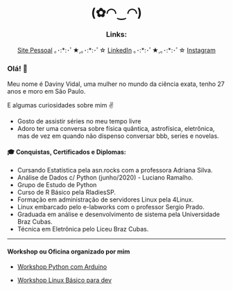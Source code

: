 <h1 align="center">(✿◠‿◠) </h1>

<h3 align="center">Links:</h3>
<p align="center">
  <a href="https://davinyvidal.github.io">Site Pessoal</a> ｡･:*:･ﾟ★,｡･:*:･ﾟ☆ 
  <a href="https://www.linkedin.com/in/davinyvidal/">LinkedIn</a> ｡･:*:･ﾟ★,｡･:*:･ﾟ☆ 
  <a href="https://https://www.instagram.com/daviny.vidal/">Instagram</a>
</p>

### Olá! :wave:

Meu nome é Daviny Vidal, uma mulher no mundo da ciência exata, tenho 27 anos e moro em São Paulo.

E algumas curiosidades sobre mim :v:

- Gosto de assistir séries no meu tempo livre
- Adoro ter uma conversa sobre física quântica, astrofísica, eletrônica, mas de vez em quando não dispenso conversar bbb, series e novelas. 

#### 🎓 Conquistas, Certificados e Diplomas:</h3>

- Cursando Estatística pela asn.rocks com a professora Adriana Silva.
- Análise de Dados c/ Python (junho/2020) - Luciano Ramalho.
- Grupo de Estudo de Python
- Curso de R Básico pela RladiesSP.
- Formação em administração de servidores Linux pela 4Linux.
- Linux embarcado pelo e-labworks com o professor Sergio Prado.
- Graduada em análise e desenvolvimento de sistema pela Universidade Braz Cubas.
- Técnica em Eletrônica pelo Liceu Braz Cubas.

---

#### Workshop ou Oficina organizado por mim

- [Workshop Python com Arduino](http://pythoncomarduino.divulgue.info/)

- [Workshop Linux Básico para dev](http://linuxbasicoparadev.divulgue.info/)        









